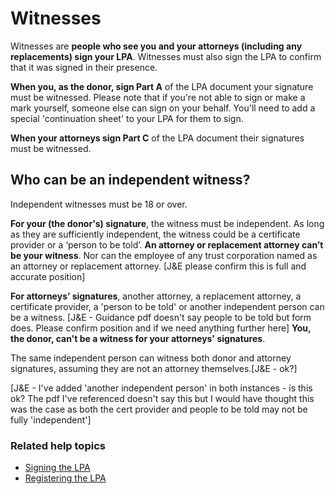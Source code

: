 # Witnesses
Witnesses are **people who see you and your attorneys (including any replacements) sign your LPA**. Witnesses must also sign the LPA to confirm that it was signed in their presence.

**When you, as the donor, sign Part A** of the LPA document your signature must be witnessed. Please note that if you're not able to sign or make a mark yourself, someone else can sign on your behalf. You'll need to add a special 'continuation sheet' to your LPA for them to sign.

**When your attorneys sign Part C** of the LPA document their signatures must be witnessed. 

## Who can be an independent witness?
Independent witnesses must be 18 or over.

**For your (the donor's) signature**, the witness must be independent. As long as they are sufficiently independent, the witness could be a certificate provider or a ‘person to be told’. **An attorney or replacement attorney can’t be your witness**. Nor can the employee of any trust corporation named as an attorney or replacement attorney. [J&E please confirm this is full and accurate position]

**For attorneys’ signatures**, another attorney, a replacement attorney, a certificate provider, a 'person to be told' or another independent person can be a witness. [J&E - Guidance pdf doesn't say people to be told but form does. Please confirm position and if we need anything further here] **You, the donor, can't be a witness for your attorneys' signatures**.

The same independent person can witness both donor and attorney signatures, assuming they are not an attorney themselves.[J&E - ok?]

[J&E - I've added 'another independent person' in both instances - is this ok? The pdf I've referenced doesn't say this but I would have thought this was the case as both the cert provider and people to be told may not be fully 'independent']

### Related help topics
* [Signing the LPA](#/help/signing-the-lpa)
* [Registering the LPA](#/help/registering-the-lpa)
